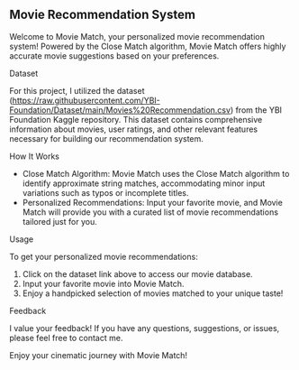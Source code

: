 ## Movie Recommendation System

Welcome to Movie Match, your personalized movie recommendation system! Powered by the Close Match algorithm, Movie Match offers highly accurate movie suggestions based on your preferences.

Dataset

For this project, I utilized the dataset (https://raw.githubusercontent.com/YBI-Foundation/Dataset/main/Movies%20Recommendation.csv) from the YBI Foundation Kaggle repository. This dataset contains comprehensive information about movies, user ratings, and other relevant features necessary for building our recommendation system.

How It Works

- Close Match Algorithm: Movie Match uses the Close Match algorithm to identify approximate string matches, accommodating minor input variations such as typos or incomplete titles.
- Personalized Recommendations: Input your favorite movie, and Movie Match will provide you with a curated list of movie recommendations tailored just for you.

Usage

To get your personalized movie recommendations:
1. Click on the dataset link above to access our movie database.
2. Input your favorite movie into Movie Match.
3. Enjoy a handpicked selection of movies matched to your unique taste!

Feedback

I value your feedback! If you have any questions, suggestions, or issues, please feel free to contact me.

Enjoy your cinematic journey with Movie Match!
